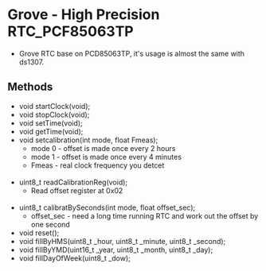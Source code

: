 # Grove - High Precision RTC_PCF85063TP
* Grove RTC base on PCD85063TP, it's usage is almost the same with ds1307.

## Methods

* void startClock(void);
* void stopClock(void);
* void setTime(void);
* void getTime(void);
* void setcalibration(int mode, float Fmeas);  <br>
  - mode 0 - offset is made once every 2 hours <br>
  - mode 1 - offset is made once every 4 minutes <br>
  - Fmeas - real clock frequency you detcet <br><br>
* uint8_t readCalibrationReg(void); <br>
  - Read offset register at 0x02 <br><br>
* uint8_t calibratBySeconds(int mode, float offset_sec);
  - offset_sec - need a long time running RTC and work out the offset by one second 
* void reset();
* void fillByHMS(uint8_t _hour, uint8_t _minute, uint8_t _second);
* void fillByYMD(uint16_t _year, uint8_t _month, uint8_t _day);
* void fillDayOfWeek(uint8_t _dow);
